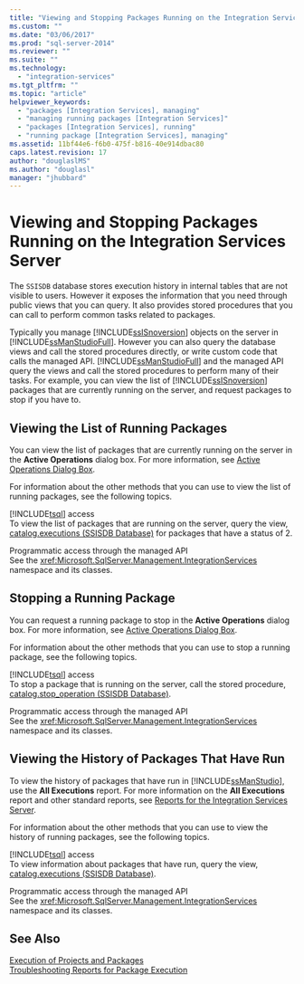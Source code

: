 ```yaml
---
title: "Viewing and Stopping Packages Running on the Integration Services Server | Microsoft Docs"
ms.custom: ""
ms.date: "03/06/2017"
ms.prod: "sql-server-2014"
ms.reviewer: ""
ms.suite: ""
ms.technology: 
  - "integration-services"
ms.tgt_pltfrm: ""
ms.topic: "article"
helpviewer_keywords: 
  - "packages [Integration Services], managing"
  - "managing running packages [Integration Services]"
  - "packages [Integration Services], running"
  - "running package [Integration Services], managing"
ms.assetid: 11bf44e6-f6b0-475f-b816-40e914dbac80
caps.latest.revision: 17
author: "douglaslMS"
ms.author: "douglasl"
manager: "jhubbard"
---
```

# Viewing and Stopping Packages Running on the Integration Services Server
  The `SSISDB` database stores execution history in internal tables that are not visible to users. However it exposes the information that you need through public views that you can query. It also provides stored procedures that you can call to perform common tasks related to packages.  
  
 Typically you manage [!INCLUDE[ssISnoversion](../includes/ssisnoversion-md.md)] objects on the server in [!INCLUDE[ssManStudioFull](../includes/ssmanstudiofull-md.md)]. However you can also query the database views and call the stored procedures directly, or write custom code that calls the managed API. [!INCLUDE[ssManStudioFull](../includes/ssmanstudiofull-md.md)] and the managed API query the views and call the stored procedures to perform many of their tasks. For example, you can view the list of [!INCLUDE[ssISnoversion](../includes/ssisnoversion-md.md)] packages that are currently running on the server, and request packages to stop if you have to.  
  
## Viewing the List of Running Packages  
 You can view the list of packages that are currently running on the server in the **Active Operations** dialog box. For more information, see [Active Operations Dialog Box](../../2014/integration-services/active-operations-dialog-box.md).  
  
 For information about the other methods that you can use to view the list of running packages, see the following topics.  
  
 [!INCLUDE[tsql](../includes/tsql-md.md)] access  
 To view the list of packages that are running on the server, query the view, [catalog.executions &#40;SSISDB Database&#41;](~/integration-services/system-views/catalog-executions-ssisdb-database.md) for packages that have a status of 2.  
  
 Programmatic access through the managed API  
 See the <xref:Microsoft.SqlServer.Management.IntegrationServices> namespace and its classes.  
  
## Stopping a Running Package  
 You can request a running package to stop in the **Active Operations** dialog box. For more information, see [Active Operations Dialog Box](../../2014/integration-services/active-operations-dialog-box.md).  
  
 For information about the other methods that you can use to stop a running package, see the following topics.  
  
 [!INCLUDE[tsql](../includes/tsql-md.md)] access  
 To stop a package that is running on the server, call the stored procedure, [catalog.stop_operation &#40;SSISDB Database&#41;](~/integration-services/system-stored-procedures/catalog-stop-operation-ssisdb-database.md).  
  
 Programmatic access through the managed API  
 See the <xref:Microsoft.SqlServer.Management.IntegrationServices> namespace and its classes.  
  
## Viewing the History of Packages That Have Run  
 To view the history of packages that have run in [!INCLUDE[ssManStudio](../includes/ssmanstudio-md.md)], use the **All Executions** report. For more information on the **All Executions** report and other standard reports, see [Reports for the Integration Services Server](../../2014/integration-services/reports-for-the-integration-services-server.md).  
  
 For information about the other methods that you can use to view the history of running packages, see the following topics.  
  
 [!INCLUDE[tsql](../includes/tsql-md.md)] access  
 To view information about packages that have run, query the view, [catalog.executions &#40;SSISDB Database&#41;](~/integration-services/system-views/catalog-executions-ssisdb-database.md).  
  
 Programmatic access through the managed API  
 See the <xref:Microsoft.SqlServer.Management.IntegrationServices> namespace and its classes.  
  
## See Also  
 [Execution of Projects and Packages](packages/run-integration-services-ssis-packages.md)   
 [Troubleshooting Reports for Package Execution](troubleshooting/troubleshooting-reports-for-package-execution.md)  
  
  